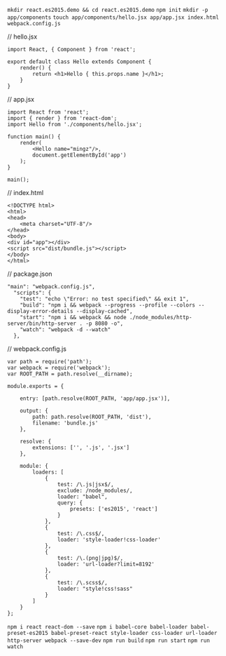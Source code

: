 `mkdir react.es2015.demo && cd react.es2015.demo`
`npm init`
`mkdir -p app/components`
`touch app/components/hello.jsx app/app.jsx index.html webpack.config.js`

// hello.jsx

    import React, { Component } from 'react';
    
    export default class Hello extends Component {
        render() {
            return <h1>Hello { this.props.name }</h1>;
        }
    }

// app.jsx

    import React from 'react';
    import { render } from 'react-dom';
    import Hello from './components/hello.jsx';
    
    function main() {
        render(
            <Hello name="mingz"/>,
            document.getElementById('app')
        );
    }
    
    main();

// index.html

    <!DOCTYPE html>
    <html>
    <head>
        <meta charset="UTF-8"/>
    </head>
    <body>
    <div id="app"></div>
    <script src="dist/bundle.js"></script>
    </body>
    </html>

// package.json

    "main": "webpack.config.js",
      "scripts": {
        "test": "echo \"Error: no test specified\" && exit 1",
        "build": "npm i && webpack --progress --profile --colors --display-error-details --display-cached",
        "start": "npm i && webpack && node ./node_modules/http-server/bin/http-server . -p 8080 -o",
        "watch": "webpack -d --watch"
      },
      
// webpack.config.js

    var path = require('path');
    var webpack = require('webpack');
    var ROOT_PATH = path.resolve(__dirname);
    
    module.exports = {
    
        entry: [path.resolve(ROOT_PATH, 'app/app.jsx')],
    
        output: {
            path: path.resolve(ROOT_PATH, 'dist'),
            filename: 'bundle.js'
        },
    
        resolve: {
            extensions: ['', '.js', '.jsx']
        },
    
        module: {
            loaders: [
                {
                    test: /\.js|jsx$/,
                    exclude: /node_modules/,
                    loader: "babel",
                    query: {
                        presets: ['es2015', 'react']
                    }
                },
                {
	                test: /\.css$/,
	                loader: 'style-loader!css-loader'
	            },
	            {
	                test: /\.(png|jpg)$/,
	                loader: 'url-loader?limit=8192'
	            },
	            {
	                test: /\.scss$/,
	                loader: "style!css!sass"
	            }
            ]
        }
    };

`npm i react react-dom --save`
`npm i babel-core babel-loader babel-preset-es2015 babel-preset-react style-loader css-loader url-loader http-server webpack --save-dev`
`npm run build`
`npm run start`
`npm run watch`





